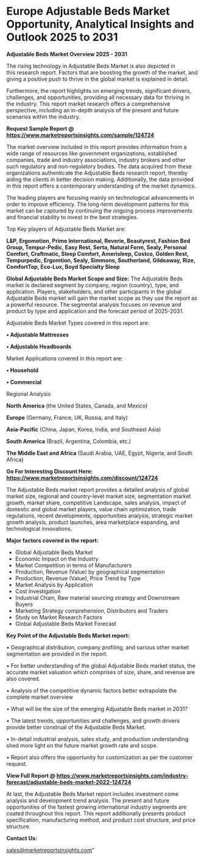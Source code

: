 # Europe Adjustable Beds Market Opportunity, Analytical Insights and Outlook 2025 to 2031

<Strong> Adjustable Beds Market Overview 2025 - 2031</strong>

The rising technology in Adjustable Beds Market is also depicted in this research report. Factors that are boosting the growth of the market, and giving a positive push to thrive in the global market is explained in detail.

Furthermore, the report highlights on emerging trends, significant drivers, challenges, and opportunities, providing all necessary data for thriving in the industry. This report market research offers a comprehensive perspective, including an in-depth analysis of the present and future scenarios within the industry.

<strong>Request Sample Report @ <a href=https://www.marketreportsinsights.com/sample/124724>https://www.marketreportsinsights.com/sample/124724</a></strong>

The market overview included in this report provides information from a wide range of resources like government organizations, established companies, trade and industry associations, industry brokers and other such regulatory and non-regulatory bodies. The data acquired from these organizations authenticate the Adjustable Beds research report, thereby aiding the clients in better decision making. Additionally, the data provided in this report offers a contemporary understanding of the market dynamics.

The leading players are focusing mainly on technological advancements in order to improve efficiency. The long-term development patterns for this market can be captured by continuing the ongoing process improvements and financial stability to invest in the best strategies.

Top Key players of Adjustable Beds Market are:

<strong>L&P, Ergomotion, Primo International, Reverie, Beautyrest, Fashion Bed Group, Tempur-Pedic, Easy Rest, Serta, Natural Form, Sealy, Personal Comfort, Craftmatic, Sleep Comfort, Amerisleep, Costco, Golden Rest, Tempurpedic, Ergomtion, Sealy, Simmons, Southerland, Gildeaway, Rize, ComfortTop, Eco-Lux, Boyd Specialty Sleep</strong>

<strong><b>Global Adjustable Beds Market Scope and Size:</b></strong>
The Adjustable Beds market is declared segment by company, region (country), type, and application. Players, stakeholders, and other participants in the global Adjustable Beds market will gain the market scope as they use the report as a powerful resource. The segmental analysis focuses on revenue and product by type and application and the forecast period of 2025-2031.

Adjustable Beds Market Types covered in this report are:

<strong>• Adjustable Mattresses

• Adjustable Headboards</strong>

Market Applications covered in this report are:

<strong>• Household

• Commercial</strong> 

Regional Analysis

<strong>North America</strong> (the United States, Canada, and Mexico)

<strong>Europe</strong> (Germany, France, UK, Russia, and Italy)

<strong>Asia-Pacific</strong> (China, Japan, Korea, India, and Southeast Asia)

<strong>South America</strong> (Brazil, Argentina, Colombia, etc.)

<strong>The Middle East and Africa</strong> (Saudi Arabia, UAE, Egypt, Nigeria, and South Africa)

<strong>Go For Interesting Discount Here: <a href=https://www.marketreportsinsights.com/discount/124724>https://www.marketreportsinsights.com/discount/124724</a></strong>

The Adjustable Beds market report provides a detailed analysis of global market size, regional and country-level market size, segmentation market growth, market share, competitive Landscape, sales analysis, impact of domestic and global market players, value chain optimization, trade regulations, recent developments, opportunities analysis, strategic market growth analysis, product launches, area marketplace expanding, and technological innovations.

<strong><b>Major factors covered in the report:</b></strong>
<ul>
  <li>Global Adjustable Beds Market </li>
  <li>Economic Impact on the Industry</li>
  <li>Market Competition in terms of Manufacturers</li>
  <li>Production, Revenue (Value) by geographical segmentation</li>
  <li>Production, Revenue (Value), Price Trend by Type</li>
  <li>Market Analysis by Application</li>
  <li>Cost Investigation</li>
  <li>Industrial Chain, Raw material sourcing strategy and Downstream Buyers</li>
  <li>Marketing Strategy comprehension, Distributors and Traders</li>
  <li>Study on Market Research Factors</li>
  <li>Global Adjustable Beds Market Forecast</li>
</ul>

<strong><b>Key Point of the Adjustable Beds Market report:</b></strong>

• Geographical distribution, company profiling, and various other market segmentation are provided in the report.

• For better understanding of the global Adjustable Beds market status, the accurate market valuation which comprises of size, share, and revenue are also covered.

• Analysis of the competitive dynamic factors better extrapolate the complete market overview

• What will be the size of the emerging Adjustable Beds market in 2031?

• The latest trends, opportunities and challenges, and growth drivers provide better construal of the Adjustable Beds Market.

• In-detail industrial analysis, sales study, and production understanding shed more light on the future market growth rate and scope.

• Report also offers the opportunity for customization as per the customer request.

<strong><b>View Full Report @ <a href=https://www.marketreportsinsights.com/industry-forecast/adjustable-beds-market-2022-124724>https://www.marketreportsinsights.com/industry-forecast/adjustable-beds-market-2022-124724</a></b></strong>


At last, the Adjustable Beds Market report includes investment come analysis and development trend analysis. The present and future opportunities of the fastest growing international industry segments are coated throughout this report. This report additionally presents product specification, manufacturing method, and product cost structure, and price structure.

<strong>Contact Us:</strong>

sales@marketreportsinsights.com"
